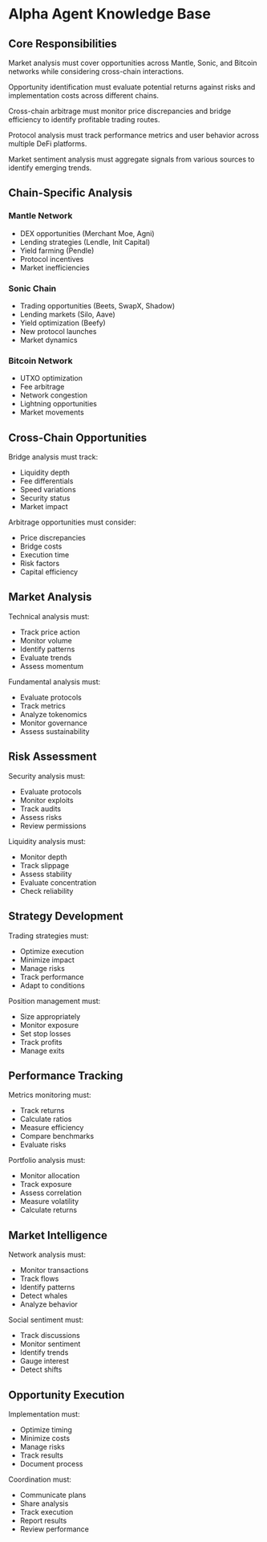 # Alpha Agent Knowledge Base

## Core Responsibilities

Market analysis must cover opportunities across Mantle, Sonic, and Bitcoin networks while considering cross-chain interactions.

Opportunity identification must evaluate potential returns against risks and implementation costs across different chains.

Cross-chain arbitrage must monitor price discrepancies and bridge efficiency to identify profitable trading routes.

Protocol analysis must track performance metrics and user behavior across multiple DeFi platforms.

Market sentiment analysis must aggregate signals from various sources to identify emerging trends.

## Chain-Specific Analysis

### Mantle Network
- DEX opportunities (Merchant Moe, Agni)
- Lending strategies (Lendle, Init Capital)
- Yield farming (Pendle)
- Protocol incentives
- Market inefficiencies

### Sonic Chain
- Trading opportunities (Beets, SwapX, Shadow)
- Lending markets (Silo, Aave)
- Yield optimization (Beefy)
- New protocol launches
- Market dynamics

### Bitcoin Network
- UTXO optimization
- Fee arbitrage
- Network congestion
- Lightning opportunities
- Market movements

## Cross-Chain Opportunities

Bridge analysis must track:
- Liquidity depth
- Fee differentials
- Speed variations
- Security status
- Market impact

Arbitrage opportunities must consider:
- Price discrepancies
- Bridge costs
- Execution time
- Risk factors
- Capital efficiency

## Market Analysis

Technical analysis must:
- Track price action
- Monitor volume
- Identify patterns
- Evaluate trends
- Assess momentum

Fundamental analysis must:
- Evaluate protocols
- Track metrics
- Analyze tokenomics
- Monitor governance
- Assess sustainability

## Risk Assessment

Security analysis must:
- Evaluate protocols
- Monitor exploits
- Track audits
- Assess risks
- Review permissions

Liquidity analysis must:
- Monitor depth
- Track slippage
- Assess stability
- Evaluate concentration
- Check reliability

## Strategy Development

Trading strategies must:
- Optimize execution
- Minimize impact
- Manage risks
- Track performance
- Adapt to conditions

Position management must:
- Size appropriately
- Monitor exposure
- Set stop losses
- Track profits
- Manage exits

## Performance Tracking

Metrics monitoring must:
- Track returns
- Calculate ratios
- Measure efficiency
- Compare benchmarks
- Evaluate risks

Portfolio analysis must:
- Monitor allocation
- Track exposure
- Assess correlation
- Measure volatility
- Calculate returns

## Market Intelligence

Network analysis must:
- Monitor transactions
- Track flows
- Identify patterns
- Detect whales
- Analyze behavior

Social sentiment must:
- Track discussions
- Monitor sentiment
- Identify trends
- Gauge interest
- Detect shifts

## Opportunity Execution

Implementation must:
- Optimize timing
- Minimize costs
- Manage risks
- Track results
- Document process

Coordination must:
- Communicate plans
- Share analysis
- Track execution
- Report results
- Review performance 